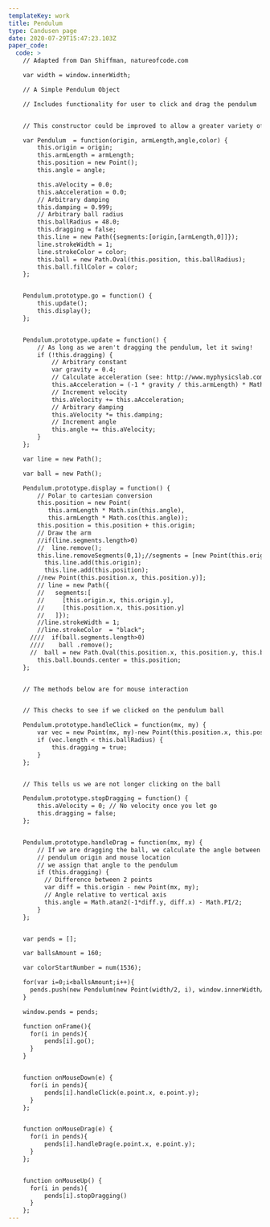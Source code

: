 ```yaml
---
templateKey: work
title: Pendulum
type: Candusen page
date: 2020-07-29T15:47:23.103Z
paper_code:
  code: >
    // Adapted from Dan Shiffman, natureofcode.com

    var width = window.innerWidth;

    // A Simple Pendulum Object

    // Includes functionality for user to click and drag the pendulum


    // This constructor could be improved to allow a greater variety of pendulums

    var Pendulum  = function(origin, armLength,angle,color) {
        this.origin = origin;
        this.armLength = armLength;
        this.position = new Point();
        this.angle = angle;

        this.aVelocity = 0.0;
        this.aAcceleration = 0.0;
        // Arbitrary damping
        this.damping = 0.999;
        // Arbitrary ball radius
        this.ballRadius = 48.0;
        this.dragging = false;
        this.line = new Path({segments:[origin,[armLength,0]]});
        line.strokeWidth = 1;
        line.strokeColor = color;
        this.ball = new Path.Oval(this.position, this.ballRadius);
        this.ball.fillColor = color;
    };


    Pendulum.prototype.go = function() {
        this.update();
        this.display();
    };


    Pendulum.prototype.update = function() {
        // As long as we aren't dragging the pendulum, let it swing!
        if (!this.dragging) {
            // Arbitrary constant
            var gravity = 0.4;
            // Calculate acceleration (see: http://www.myphysicslab.com/pendulum1.html)
            this.aAcceleration = (-1 * gravity / this.armLength) * Math.sin(this.angle);
            // Increment velocity
            this.aVelocity += this.aAcceleration;
            // Arbitrary damping
            this.aVelocity *= this.damping;
            // Increment angle
            this.angle += this.aVelocity;
        }
    };

    var line = new Path();

    var ball = new Path();

    Pendulum.prototype.display = function() {
        // Polar to cartesian conversion
        this.position = new Point(
           this.armLength * Math.sin(this.angle),
           this.armLength * Math.cos(this.angle));
        this.position = this.position + this.origin;
        // Draw the arm
        //if(line.segments.length>0)
        //  line.remove();
        this.line.removeSegments(0,1);//segments = [new Point(this.origin.x, this.origin.y),
          this.line.add(this.origin);
          this.line.add(this.position);
        //new Point(this.position.x, this.position.y)];
        // line = new Path({
        //   segments:[
        //     [this.origin.x, this.origin.y],
        //     [this.position.x, this.position.y]
        //   ]});
        //line.strokeWidth = 1;
        //line.strokeColor  = "black";
      ////  if(ball.segments.length>0)
      ////    ball .remove();
      //  ball = new Path.Oval(this.position.x, this.position.y, this.ballRadius, this.ballRadius);
        this.ball.bounds.center = this.position;
    };


    // The methods below are for mouse interaction


    // This checks to see if we clicked on the pendulum ball

    Pendulum.prototype.handleClick = function(mx, my) {
        var vec = new Point(mx, my)-new Point(this.position.x, this.position.y);
        if (vec.length < this.ballRadius) {
            this.dragging = true;
        }
    };


    // This tells us we are not longer clicking on the ball

    Pendulum.prototype.stopDragging = function() {
        this.aVelocity = 0; // No velocity once you let go
        this.dragging = false;
    };


    Pendulum.prototype.handleDrag = function(mx, my) {
        // If we are dragging the ball, we calculate the angle between the
        // pendulum origin and mouse location
        // we assign that angle to the pendulum
        if (this.dragging) {
          // Difference between 2 points
          var diff = this.origin - new Point(mx, my);
          // Angle relative to vertical axis
          this.angle = Math.atan2(-1*diff.y, diff.x) - Math.PI/2;
        }
    };


    var pends = [];

    var ballsAmount = 160;

    var colorStartNumber = num(1536);

    for(var i=0;i<ballsAmount;i++){
      pends.push(new Pendulum(new Point(width/2, i), window.innerWidth/2.3,Math.PI/(1-(1/i)), colorWheel(colorStartNumber+i*20)));
    }

    window.pends = pends;

    function onFrame(){
      for(i in pends){
          pends[i].go();
      }
    }


    function onMouseDown(e) {
      for(i in pends){
          pends[i].handleClick(e.point.x, e.point.y);
      }
    };


    function onMouseDrag(e) {
      for(i in pends){
          pends[i].handleDrag(e.point.x, e.point.y);
      }
    };


    function onMouseUp() {
      for(i in pends){
          pends[i].stopDragging()
      }
    };
---
```

